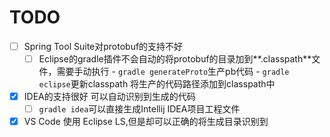 # TODO

- [ ] Spring Tool Suite对protobuf的支持不好
  - [ ] Eclipse的gradle插件不会自动的将protobuf的目录加到**.classpath**文件，需要手动执行
  		- `gradle generateProto`生产pb代码
  		- `gradle eclipse`更新classpath 将生产的代码路径添加到classpath中
- [x] IDEA的支持很好 可以自动识别到生成的代码
  - [ ] `gradle idea`可以直接生成Intellij IDEA项目工程文件
- [x] VS Code 使用 Eclipse LS,但是却可以正确的将生成目录识别到